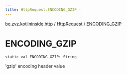 ```yaml
---
title: HttpRequest.ENCODING_GZIP - 
---
```


[be.zvz.kotlininside.http](../index.html) / [HttpRequest](index.html) / [ENCODING_GZIP](./-e-n-c-o-d-i-n-g_-g-z-i-p.html)

# ENCODING_GZIP

`static val ENCODING_GZIP: String`

'gzip' encoding header value

